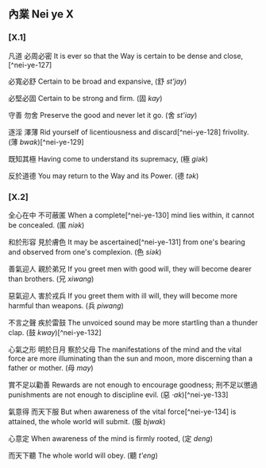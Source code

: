 ## 內業 Nei ye X

### [X.1]

凡道
必周必密
It is ever so that the Way
is certain to be dense and close,[^nei-ye-127]

必寬必舒
Certain to be broad and expansive, (舒 *st'jay*)

必堅必固
Certain to be strong and firm. (固 *kay*)

守善
勿舍
Preserve the good
and never let it go. (舍 *st'iay*)

逐淫
澤薄
Rid yourself of licentiousness
and discard[^nei-ye-128] frivolity. (薄 *bwak*)[^nei-ye-129]

既知其極
Having come to understand its supremacy, (極 *giək*)

反於道德
You may return to the Way and its Power. (德 *tək*)

### [X.2]

全心在中
不可蔽匿
When a complete[^nei-ye-130] mind lies within,
it cannot be concealed. (匿 *niək*)

和於形容
見於膚色
It may be ascertained[^nei-ye-131] from one's bearing
and observed from one's complexion. (色 *siək*)

善氣迎人
親於弟兄
If you greet men with good will,
they will become dearer than brothers. (兄 *xiwang*)

惡氣迎人
害於戎兵
If you greet them with ill will,
they will become more harmful than weapons. (兵 *piwang*)

不言之聲
疾於雷鼓
The unvoiced sound
may be more startling than a thunder clap. (鼓 *kway*)[^nei-ye-132]

心氣之形
明於日月
察於父母
The manifestations of the mind and the vital force
are more illuminating than the sun and moon,
more discerning than a father or mother. (母 *may*)

賞不足以勸善
Rewards are not enough to encourage goodness;
刑不足以懲過
punishments are not enough to discipline evil. (惡 *·ak*)[^nei-ye-133]

氣意得
而天下服
But when awareness of the vital force[^nei-ye-134] is attained,
the whole world will submit. (服 *bjwak*)

心意定
When awareness of the mind is firmly rooted, (定 *deng*)

而天下聽
The whole world will obey. (聽 *t'eng*)
